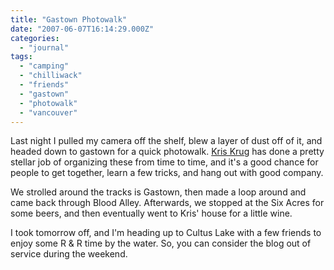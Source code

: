 ```yaml
---
title: "Gastown Photowalk"
date: "2007-06-07T16:14:29.000Z"
categories: 
  - "journal"
tags: 
  - "camping"
  - "chilliwack"
  - "friends"
  - "gastown"
  - "photowalk"
  - "vancouver"
---
```


Last night I pulled my camera off the shelf, blew a layer of dust off of it, and headed down to gastown for a quick photowalk. [Kris Krug](http://www.staticphotography.com) has done a pretty stellar job of organizing these from time to time, and it's a good chance for people to get together, learn a few tricks, and hang out with good company.

We strolled around the tracks is Gastown, then made a loop around and came back through Blood Alley. Afterwards, we stopped at the Six Acres for some beers, and then eventually went to Kris' house for a little wine.

I took tomorrow off, and I'm heading up to Cultus Lake with a few friends to enjoy some R & R time by the water. So, you can consider the blog out of service during the weekend.
